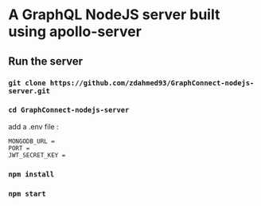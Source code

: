 # A GraphQL NodeJS server built using apollo-server

## Run the server

### `git clone https://github.com/zdahmed93/GraphConnect-nodejs-server.git`

### `cd GraphConnect-nodejs-server`

add a .env file : 
```
MONGODB_URL = 
PORT = 
JWT_SECRET_KEY = 
```

### `npm install`

### `npm start`


